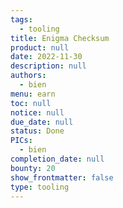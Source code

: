 ```yaml
---
tags: 
  - tooling
title: Enigma Checksum
product: null
date: 2022-11-30
description: null
authors: 
  - bien
menu: earn
toc: null
notice: null
due_date: null
status: Done
PICs: 
  - bien
completion_date: null
bounty: 20
show_frontmatter: false
type: tooling
---
```


